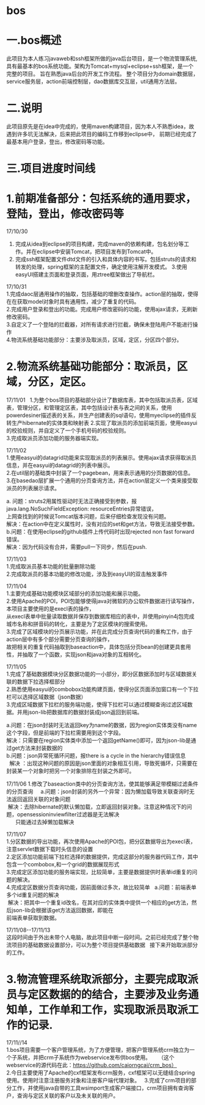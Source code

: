 # bos
一.bos概述
======
此项目为本人练习javaweb和ssh框架所做的java后台项目，是一个物流管理系统,具有最基本的bos系统功能。架构为Tomcat+mysql+eclipse+ssh框架，是一个完整的项目。
旨在熟悉java后台的开发工作流程。
整个项目分为domain数据层，service服务层，action前端控制层，dao数据库交互层，util通用方法层。

二.说明
=======
此项目原先是在idea中完成的，使用maven构建项目，因为本人不熟悉idea，故遇到许多坑无法解决，后来把此项目的编码工作移到eclipse中，
前期已经完成了最基本用户登录，登出，修改密码等功能。


三.项目进度时间线  
=======
1.前期准备部分：包括系统的通用要求，登陆，登出，修改密码等    
====
17/10/30
1. 完成从idea到eclipse的项目构建，完成maven的依赖构建，包名划分等工作。并在eclipse中安装Tomcat，把项目发布到Tomcat中。
2. 完成ssh框架配置文件dtd文件的引入和具体内容的书写。包括struts的请求和转发的处理，spring框架的主配置文件，确定使用注解开发模式。
 3.使用easyUI搭建主页面和登录页面，用ztree框架做出了导航栏。  
 
17/10/31     
1.完成daoc层通用操作的抽取，包括基础的增删改查操作。action层的抽取，使得在在获取model对象时具有通用性，减少了重复的代码。  
2.完成用户登录和登出的功能。完成用户修改密码的功能，使用ajax请求，无刷新修改密码。  
3.自定义了一个登陆的拦截器，对所有请求进行拦截，确保未登陆用户不能进行操作   
4.物流系统基础功能部分：主要涉及取派员，区域，定区，分区四个部分。     

2.物流系统基础功能部分：取派员，区域，分区，定区。
====
17/11/01  
1.为整个bos项目的基础部分设计了数据库表，其中包括取派员表，区域表，管理分区，和管理定区表，其中包括设计表与表之间的关系，使用  powerdesiner描述表的关系，并生产创建表的sql语句，使用myeclipse的插件反转生产hibernate的实体类和映射表
2.实现了取派员的添加前端页面，使用easyui的校验规则，并自定义了一个手机号码的校验规则。     
3.完成取派员添加功能的服务器端实现。     

 17/11/02    
 1.使用easyui的datagrid功能来实现取派员的列表展示。使用ajax请求获得取派员信息，并在easyui的datagrid的列表中展示。    
 2.在util层的基础类中封装了一个pagebean，用来表示通用的分页数据的信息。   
 3.在basedao层扩展一个通用的分页查询方法，并在action层定义一个类来接受取派员的列表展示请求。   
 
a. 问题：struts2用属性驱动时无法正确接受到参数，报java.lang.NoSuchFieldException: resourceEntries异常错误，  
上网查找到的时候说Tomcat版本问题，后来仔细检查发现没有问题。  
 解决：在action中在定义属性时，没有对应的set和get方法，导致无法接受参数。   
 b.问题：在使用eclipse的github插件上传代码时出现rejected non fast forward错误。     
   解决：因为代码没有合并，需要pull一下同步，然后在push.     
 
17/11/03    
1.完成取派员基本功能的批量删除功能     
2.完成取派员的基本功能的修改功能，涉及到easyUI的双击触发事件

17/11/04    
 1.主要完成基础功能模块区域部分的添加功能和展示功能。    
 2.使用Apache的POI，POI包能够使得java对微软的办公软件数据进行读写操作，本项目主要使用的是execl表的操作，   
 从execl表单中批量读取数据并保存到数据库相应的表中，并使用pinyin4j包完成城市名称和拼音码的转化，主要是为了定区模块的搜索使用。      
 3.完成了区域模块的分页展示功能，并在此完成分页查询代码的重构工作，由于action层中有多个部分需要分页查询的操作，   
 故把相关的重复代码抽取到baseaction中，具体包括分页bean的创建更具套用性，并抽取了一个函数，实现json和java对象的互相转化。   
    
 17/11/05    
 1.完成了基础数据模块分区数据功能的一小部分，即分区数据添加时与区域数据关联的数据下拉选择框部分  
 2.熟悉使用easyui的combobox功能构建页面，使得分区页面添加窗口有一个下拉栏可以选择区域数据（json数据）  
 3.完成区域数据下拉栏的服务端功能，使得下拉栏可以通过模糊查询过滤区域数据。并用json-lib把数据库的数据封装成json返回到前端。   
 
 a.问题：在json封装时无法返回key为name的数据，因为region实体类没有name这个字段，但是前端的下拉栏需要用到这个字段。  
   解决：只需要在region实体类中添加一个返回getName()即可，因为json-lib是通过get方法来封装数据的   
 b.问题：json异常死循环问题，报there is a cycle in the hierarchy错误信息    
   解决 ：出现这种问题的原因是json里面的对象相互引用，导致死循环，只需要在封装某一个对象时把另一个对象排除在封装之外即可。   
     
 17/11/06
 1.修改了baseaction类中的分页查询方法，使其能够满足带模糊过滤条件的分页查询    
a.问题：json封装的另外一个异常：因为懒加载导致关联查询时无法返回返回关联的对象问题    
  解决：去除hibernate的默认懒加载，立即返回封装对象。注意这种情况下的问题，opensessioninviewfilter过滤器是无法解决    
       只能通过去掉懒加载解决   
     
17/11/07    
1.分区数据的导出功能，再次使用Apache的POI包，把分区数据导出为execl表，注意servlet数据下载时头信息的设置   
2.定区添加功能前端下拉栏选择的数据提供，完成这部分的服务器代码工作，其中包含一个combobox,和一个grid的数据展现形式   
3.完成定区添加功能的服务端实现，比较简单，主要是数据提供时表单id重复的问题的解决。   
4.完成定区数据分页查询功能，因前面做过多次，故比较简单   
a.问题：前端表单多个id重复问题的解决   
  解决：把其中一个重复id改名，在其对应的实体类中提供一个相应的get方法，然后json-lib会根据该get方法返回数据，即能在    
  前端表单获取到数据。   
      
17/11/08--17/11/13       
这段时间由于外出未带个人电脑，故此项目中断一段时间。之前已经完成了整个物流项目的基础数据设置部分，可以为整个项目提供基础数据  
接下来开始取派部分的工作。   
   
 3.物流管理系统取派部分，主要完成取派员与定区数据的的结合，主要涉及业务通知单，工作单和工作，实现取派员取派工作的记录.   
 ====   
17/11//14    
1.bos项目需要一个客户管理系统，为了方便管理，把客户管理系统crm独立为一个子系统，并把crm子系统作为webservice发布供bos使用。    
（这个webservice的源代码在此：https://github.com/caiorngcai/crm_bos）    
2.今日主要使用了Apache的cxf框架发布crm服务，cxf框架可以无缝结合spring使用。使用时注意注册服务对象和注册客户端代理对象。  
3.完成了crm项目的部分工作，并使用java自带的工具wsimport生成客户端接口，crm项目拥有查询客户，查询与定区关联的客户以及未关联的用户。  

   
   
 
 

 
